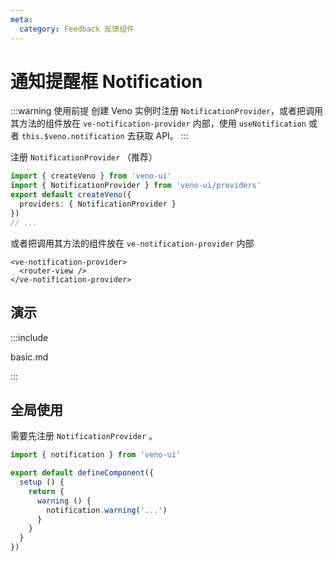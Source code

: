 ```yaml
---
meta:
  category: Feedback 反馈组件
---
```


# 通知提醒框 Notification

:::warning 使用前提
创建 Veno 实例时注册 `NotificationProvider`，或者把调用其方法的组件放在 `ve-notification-provider` 内部，使用 `useNotification` 或者 `this.$veno.notification` 去获取 API。
:::

注册 `NotificationProvider` （推荐）

```ts
import { createVeno } from 'veno-ui'
import { NotificationProvider } from 'veno-ui/providers'
export default createVeno({
  providers: { NotificationProvider }
})
// ...
```

或者把调用其方法的组件放在 `ve-notification-provider` 内部

```vue
<ve-notification-provider>
  <router-view />
</ve-notification-provider>
```

## 演示

:::include

basic.md

:::

## 全局使用

需要先注册 `NotificationProvider` 。

```ts
import { notification } from 'veno-ui'

export default defineComponent({
  setup () {
    return {
      warning () {
        notification.warning('...')
      }
    }
  }
})
```